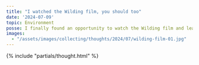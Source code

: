 ```yaml
---
title: "I watched the Wilding film, you should too"
date: '2024-07-09'
topic: Environment
posse: I finally found an opportunity to watch the Wilding film and learn more about the Knepp Estate I visited a few weeks ago. Go see it and fill your heart with hope!
images:
  - "/assets/images/collecting/thoughts/2024/07/wilding-film-01.jpg"
---
```


{% include "partials/thought.html" %}
